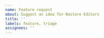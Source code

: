 ```yaml
---
name: Feature request
about: Suggest an idea for Restore Editors
title: ''
labels: feature, triage
assignees: ''
---
```


<!-- Describe the feature you'd like. -->
